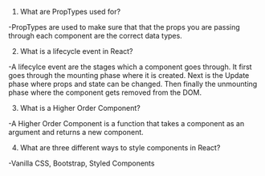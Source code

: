 1.  What are PropTypes used for?

-PropTypes are used to make sure that that the props you are passing through each component are the correct data types.

2.  What is a lifecycle event in React?

-A lifecylce event are the stages which a component goes through. It first goes through the mounting phase where  it is created. Next is the Update phase where props and state can be changed. Then finally the unmounting phase where the component gets removed from the DOM.

3.  What is a Higher Order Component?

-A Higher Order Component is a function that takes a component as an argument and returns a new component.

4.  What are three different ways to style 
components in React?

-Vanilla CSS, Bootstrap, Styled Components